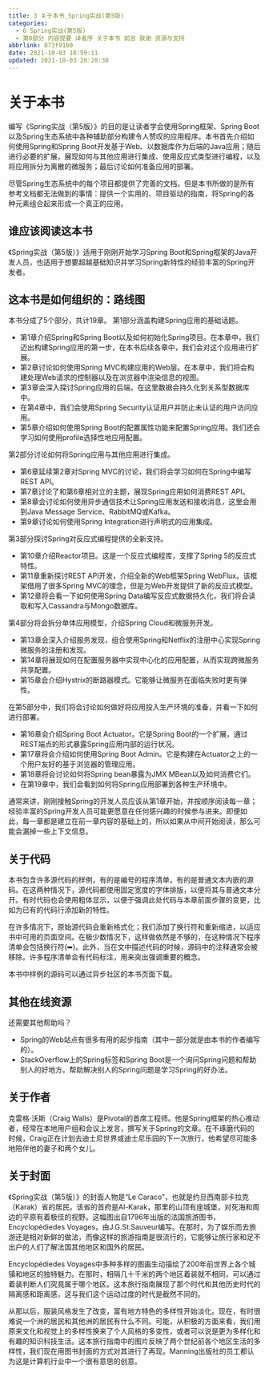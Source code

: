 ```yaml
---
title: 3 关于本书_Spring实战(第5版)
categories:
  - 6 Spring实战(第5版)
  - 第0部分 内容提要 译者序 关于本书 前言 致谢 资源与支持
abbrlink: 873f91b0
date: 2021-10-03 18:59:11
updated: 2021-10-03 20:28:30
---
```

# 关于本书
编写《Spring实战（第5版）》的目的是让读者学会使用Spring框架、Spring Boot以及Spring生态系统中各种辅助部分构建令人赞叹的应用程序。本书首先介绍如何使用Spring和Spring Boot开发基于Web、以数据库作为后端的Java应用；随后进行必要的扩展，展现如何与其他应用进行集成、使用反应式类型进行编程，以及将应用拆分为离散的微服务；最后讨论如何准备应用的部署。

尽管Spring生态系统中的每个项目都提供了完善的文档，但是本书所做的是所有参考文档都无法做到的事情：提供一个实用的、项目驱动的指南，将Spring的各种元素组合起来形成一个真正的应用。

## 谁应该阅读这本书
《Spring实战（第5版）》适用于刚刚开始学习Spring Boot和Spring框架的Java开发人员，也适用于想要超越基础知识并学习Spring新特性的经验丰富的Spring开发者。

## 这本书是如何组织的：路线图
本书分成了5个部分，共计19章。
第1部分涵盖构建Spring应用的基础话题。
- 第1章介绍Spring和Spring Boot以及如何初始化Spring项目。在本章中，我们迈出构建Spring应用的第一步，在本书后续各章中，我们会对这个应用进行扩展。
- 第2章讨论如何使用Spring MVC构建应用的Web层。在本章中，我们将会构建处理Web请求的控制器以及在浏览器中渲染信息的视图。
- 第3章会深入探讨Spring应用的后端，在这里数据会持久化到关系型数据库中。
- 在第4章中，我们会使用Spring Security认证用户并防止未认证的用户访问应用。
- 第5章介绍如何使用Spring Boot的配置属性功能来配置Spring应用。我们还会学习如何使用profile选择性地应用配置。

第2部分讨论如何将Spring应用与其他应用进行集成。
- 第6章延续第2章对Spring MVC的讨论，我们将会学习如何在Spring中编写REST API。
- 第7章讨论了和第6章相对立的主题，展现Spring应用如何消费REST API。
- 第8章会讨论如何使用异步通信技术让Spring应用发送和接收消息，这里会用到Java Message Service、RabbitMQ或Kafka。
- 第9章讨论如何使用Spring Integration进行声明式的应用集成。

第3部分探讨Spring对反应式编程提供的全新支持。
- 第10章介绍Reactor项目。这是一个反应式编程库，支撑了Spring 5的反应式特性。
- 第11章重新探讨REST API开发，介绍全新的Web框架Spring WebFlux。该框架借用了很多Spring MVC的理念，但是为Web开发提供了新的反应式模型。
- 第12章将会看一下如何使用Spring Data编写反应式数据持久化，我们将会读取和写入Cassandra与Mongo数据库。

第4部分将会拆分单体应用模型，介绍Spring Cloud和微服务开发。
- 第13章会深入介绍服务发现，组合使用Spring和Netflix的注册中心实现Spring微服务的注册和发现。
- 第14章将展现如何在配置服务器中实现中心化的应用配置，从而实现跨微服务共享配置。
- 第15章会介绍Hystrix的断路器模式。它能够让微服务在面临失败时更有弹性。

在第5部分中，我们将会讨论如何做好将应用投入生产环境的准备，并看一下如何进行部署。
- 第16章会介绍Spring Boot Actuator。它是Spring Boot的一个扩展，通过REST端点的形式暴露Spring应用内部的运行状况。
- 第17章将会介绍如何使用Spring Boot Admin。它是构建在Actuator之上的一个用户友好的基于浏览器的管理应用。
- 第18章将会讨论如何将Spring bean暴露为JMX MBean以及如何消费它们。
- 在第19章中，我们会看到如何将Spring应用部署到各种生产环境中。

通常来讲，刚刚接触Spring的开发人员应该从第1章开始，并按顺序阅读每一章；经验丰富的Spring开发人员可能更愿意在任何感兴趣的时候参与进来。即便如此，每一章都是建立在前一章内容的基础上的，所以如果从中间开始阅读，那么可能会漏掉一些上下文信息。

## 关于代码
本书包含许多源代码的样例，有的是编号的程序清单，有的是普通文本内嵌的源码。在这两种情况下，源代码都使用固定宽度的字体排版，以便将其与普通文本分开。有时代码也会使用粗体显示，以便于强调此处代码与本章前面步骤的变更，比如为已有的代码行添加新的特性。

在许多情况下，原始源代码会重新格式化；我们添加了换行符和重新缩进，以适应书中可用的页面空间。在极少数情况下，这样做依然是不够的，在这种情况下程序清单会包括换行符(➥)。此外，当在文中描述代码的时候，源码中的注释通常会被移除。许多程序清单会有代码标注，用来突出强调重要的概念。

本书中样例的源码可以通过异步社区的本书页面下载。
## 其他在线资源
还需要其他帮助吗？
- Spring的Web站点有很多有用的起步指南（其中一部分就是由本书的作者编写的）。
- StackOverflow上的Spring标签和Spring Boot是一个询问Spring问题和帮助别人的好地方。帮助解决别人的Spring问题是学习Spring的好办法。

## 关于作者
克雷格·沃斯（Craig Walls）是Pivotal的首席工程师。他是Spring框架的热心推动者，经常在本地用户组和会议上发言，撰写关于Spring的文章。在不琢磨代码的时候，Craig正在计划去迪士尼世界或迪士尼乐园的下一次旅行，他希望尽可能多地陪伴他的妻子和两个女儿。

## 关于封面
《Spring实战（第5版）》的封面人物是“Le Caraco”，也就是约旦西南部卡拉克（Karak）省的居民。该省的首府是Al-Karak，那里的山顶有座城堡，对死海和周边的平原有着极佳的视野。这幅图出自1796年出版的法国旅游图书，Encyclopédiedes Voyages，由J.G.St.Sauveur编写。在那时，为了娱乐而去旅游还是相对新鲜的做法，而像这样的旅游指南是很流行的，它能够让旅行家和足不出户的人们了解法国其他地区和国外的居民。

Encyclopédiedes Voyages中多种多样的图画生动描绘了200年前世界上各个城镇和地区的独特魅力。在那时，相隔几十千米的两个地区着装就不相同，可以通过着装判断人们究竟属于哪个地区。这本旅行指南展现了那个时代和其他历史时代的隔离感和距离感，这与我们这个运动过度的时代是截然不同的。

从那以后，服装风格发生了改变，富有地方特色的多样性开始淡化。现在，有时很难说一个洲的居民和其他洲的居民有什么不同。可能，从积极的方面来看，我们用原来文化和视觉上的多样性换来了个人风格的多变性，或者可以说是更为多样化和有趣的知识科技生活。这本旅行指南中的图片反映了两个世纪前各个地区生活的多样性，我们现在用图书封面的方式对其进行了再现。Manning出版社的员工都认为这是计算机行业中一个很有意思的创意。
